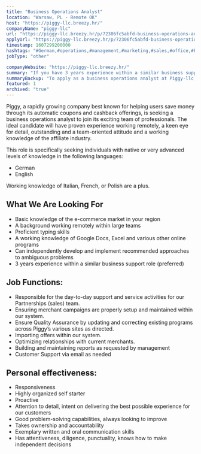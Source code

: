 ```yaml
---
title: "Business Operations Analyst"
location: "Warsaw, PL - Remote OK"
host: "https://piggy-llc.breezy.hr/"
companyName: "piggy-llc"
url: "https://piggy-llc.breezy.hr/p/72306fc5abfd-business-operations-analyst-german-remote"
applyUrl: "https://piggy-llc.breezy.hr/p/72306fc5abfd-business-operations-analyst-german-remote/apply"
timestamp: 1607299200000
hashtags: "#German,#operations,#management,#marketing,#sales,#office,#French,#optimization,#English"
jobType: "other"

companyWebsite: "https://piggy-llc.breezy.hr/"
summary: "If you have 3 years experience within a similar business support role, Piggy-llc has a job opening for a business operations analyst"
summaryBackup: "To apply as a business operations analyst at Piggy-llc, you preferably need to have some knowledge of: #operations, #management, #marketing."
featured: 1
archived: "true"
---
```


Piggy, a rapidly growing company best known for helping users save money through its automatic coupons and cashback offerings, is seeking a business operations analyst to join its exciting team of professionals. The ideal candidate will have proven experience working remotely, a keen eye for detail, outstanding and a team-oriented attitude and a working knowledge of the affiliate industry.

This role is specifically seeking individuals with native or very advanced levels of knowledge in the following languages:

*   German
*   English

Working knowledge of Italian, French, or Polish are a plus.

## What We Are Looking For

*   Basic knowledge of the e-commerce market in your region
*   A background working remotely within large teams
*   Proficient typing skills
*   A working knowledge of Google Docs, Excel and various other online programs
*   Can independently develop and implement recommended approaches to ambiguous problems
*   3 years experience within a similar business support role (preferred)

## Job Functions:

*   Responsible for the day-to-day support and service activities for our Partnerships (sales) team.
*   Ensuring merchant campaigns are properly setup and maintained within our system.
*   Ensure Quality Assurance by updating and correcting existing programs across Piggy’s various sites as directed.
*   Importing offers within our system.
*   Optimizing relationships with current merchants.
*   Building and maintaining reports as requested by management
*   Customer Support via email as needed

## Personal effectiveness:

*   Responsiveness
*   Highly organized self starter
*   Proactive
*   Attention to detail, intent on delivering the best possible experience for our customers
*   Good problem-solving capabilities, always looking to improve
*   Takes ownership and accountability
*   Exemplary written and oral communication skills
*   Has attentiveness, diligence, punctuality, knows how to make independent decisions
